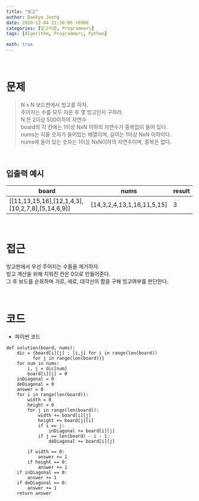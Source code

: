 ```yaml
---
title: "빙고"
author: Daekyo Jeong
date: 2020-12-04 21:30:00 +0900
categories: [알고리즘, Programmers]
tags: [Algorithm, Programmers, Python]

math: true
---
```



<br/>

# 문제


> N x N 보드판에서 빙고를 하자.   
> 주어지는 수를 모두 지운 후 몇 빙고인지 구하라.   
> N 은 2이상 500이하의 자연수    
> board의 각 칸에는 1이상 NxN 이하의 자연수가 중복없이 들어 있다.   
> nums는 지울 숫자가 들어있는 배열이며, 길이는 1이상 NxN 이하이다.   
> nums에 들어 있는 숫자는 1이상 NxN이하의 자연수이며, 중복은 없다.    

<br/>

## 입출력 예시

| board  | nums       | result |    
|--------------------------------------------------|----------------------------|---|  
| [[11,13,15,16],[12,1,4,3],[10,2,7,8],[5,14,6,9]] | [14,3,2,4,13,1,16,11,5,15] | 3 |   

<br/>

# 접근

빙고판에서 우선 주어지는 수들을 제거하자.    
빙고 계산을 위해 지워진 칸은 0으로 만들어준다.   
그 후 보드를 순회하며 가로, 세로, 대각선의 합을 구해 빙고여부를 판단한다.     

<br/>

# 코드

- 파이썬 코드   

```{.python}
def solution(board, nums):
    dic = {board[i][j] : [i,j] for i in range(len(board))
          for j in range(len(board))}
    for num in nums:
        i, j = dic[num]
        board[i][j] = 0
    inDiagonal = 0
    deDiagonal = 0
    answer = 0
    for i in range(len(board)):
        width = 0
        height = 0
        for j in range(len(board)):
            width += board[i][j]
            height += board[j][i]
            if i == j:
                inDiagonal += board[i][j]
            if j == len(board) - i - 1:
                deDiagonal += board[i][j]

        if width == 0:
            answer += 1
        if height == 0:
            answer += 1
    if inDiagonal == 0:
        answer += 1
    if deDiagonal == 0:
        answer += 1
    return answer
```

<br/>
